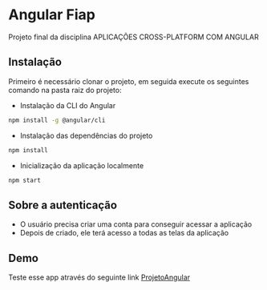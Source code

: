 # Angular Fiap
Projeto final da disciplina APLICAÇÕES CROSS-PLATFORM COM ANGULAR

## Instalação

Primeiro é necessário clonar o projeto, em seguida execute os seguintes comando na pasta raiz do projeto:

- Instalação da CLI do Angular
```sh
npm install -g @angular/cli
```

- Instalação das dependências do projeto
```sh
npm install
```

- Inicialização da aplicação localmente
```sh
npm start
```

## Sobre a autenticação

  - O usuário precisa criar uma conta para conseguir acessar a aplicação
  - Depois de criado, ele terá acesso a todas as telas da aplicação

 ## Demo		

Teste esse app através do seguinte link [ProjetoAngular](https://angular-fiap.web.app)
